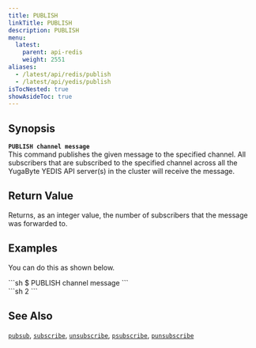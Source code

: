 ```yaml
---
title: PUBLISH
linkTitle: PUBLISH
description: PUBLISH
menu:
  latest:
    parent: api-redis
    weight: 2551
aliases:
  - /latest/api/redis/publish
  - /latest/api/yedis/publish
isTocNested: true
showAsideToc: true
---
```


## Synopsis
<b>`PUBLISH channel message`</b><br>
This command publishes the given message to the specified channel. All subscribers that are subscribed to the specified channel
across all the YugaByte YEDIS API server(s) in the cluster will receive the message.


## Return Value
Returns, as an integer value, the number of subscribers that the message was forwarded to.

## Examples

You can do this as shown below.
<div class='copy separator-dollar'>
```sh
$ PUBLISH channel message
```
</div>
```sh
2
```

## See Also
[`pubsub`](../pubsub/), 
[`subscribe`](../subscribe/), 
[`unsubscribe`](../unsubscribe/), 
[`psubscribe`](../psubscribe/), 
[`punsubscribe`](../punsubscribe/)
